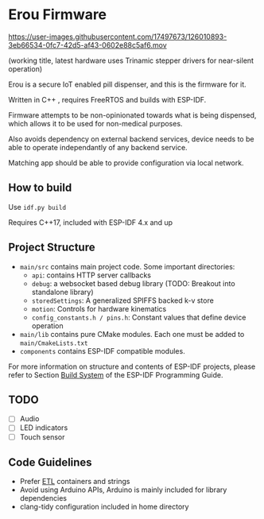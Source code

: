 # Erou Firmware 


https://user-images.githubusercontent.com/17497673/126010893-3eb66534-0fc7-42d5-af43-0602e88c5af6.mov


(working title, latest hardware uses Trinamic stepper drivers for near-silent operation)

Erou is a secure IoT enabled pill dispenser, and this is the firmware for it.

Written in C++ , requires FreeRTOS and builds with ESP-IDF. 

Firmware attempts to be non-opinionated towards what is being dispensed, 
which allows it to be used for non-medical purposes. 

Also avoids dependency on external backend services, device needs to be able to operate independantly of any backend service. 

Matching app should be able to provide configuration via local network.

## How to build

Use `idf.py build`

Requires C++17, included with ESP-IDF 4.x and up

## Project Structure

- `main/src` contains main project code. Some important directories:
  - `api`: contains HTTP server callbacks
  - `debug`: a websocket based debug library (TODO: Breakout into standalone library)
  - `storedSettings`: A generalized SPIFFS backed k-v store 
  - `motion`: Controls for hardware kinematics
  - `config_constants.h / pins.h`: Constant values that define device operation
- `main/lib` contains pure CMake modules. Each one must be added to `main/CmakeLists.txt`
- `components` contains ESP-IDF compatible modules. 



For more information on structure and contents of ESP-IDF projects, please refer to Section [Build System](https://docs.espressif.com/projects/esp-idf/en/latest/esp32/api-guides/build-system.html) of the ESP-IDF Programming Guide.

## TODO

- [ ] Audio 
- [ ] LED indicators
- [ ] Touch sensor 

## Code Guidelines

- Prefer [ETL](https://www.etlcpp.com/) containers and strings
- Avoid using Arduino APIs, Arduino is mainly included for library dependencies 
- clang-tidy configuration included in home directory


